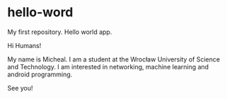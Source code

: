# hello-word
My first repository. Hello world app.

Hi Humans!

My name is Micheal. I am a student at the Wrocław University of Science and Technology. I am interested in networking, machine learning and android programming.

See you!
